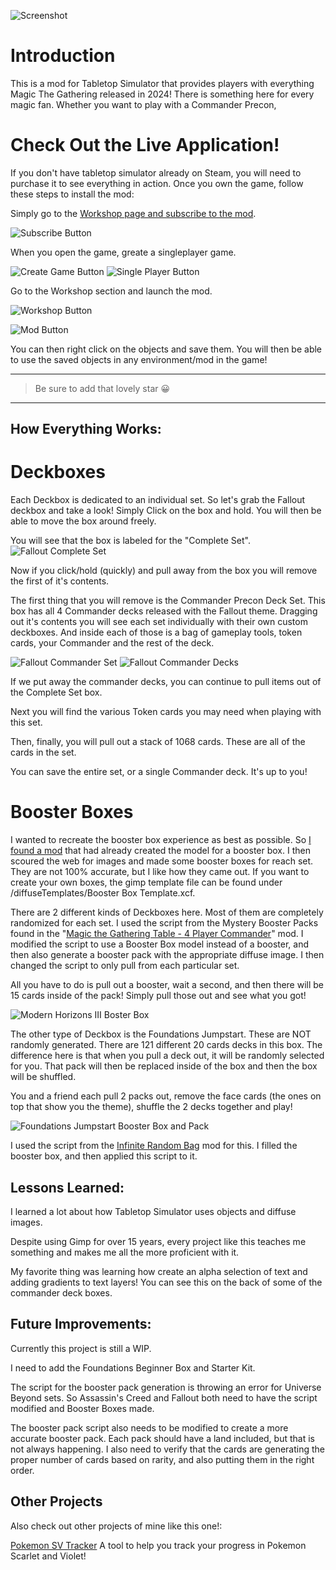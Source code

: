 ![Screenshot](/images/coverImage.png)

# Introduction

This is a mod for Tabletop Simulator that provides players with everything Magic The Gathering released in 2024! There is something here for every magic fan. Whether you want to play with a Commander Precon, 

# Check Out the Live Application!

If you don't have tabletop simulator already on Steam, you will need to purchase it to see everything in action. Once you own the game, follow these steps to install the mod:

Simply go to the [Workshop page and subscribe to the mod](https://steamcommunity.com/sharedfiles/filedetails/?id=3401546551). 

![Subscribe Button](/images/workshopSubscribe.png)

When you open the game, greate a singleplayer game.

![Create Game Button](/images/createGame.png)
![Single Player Button](/images/singlePlayer.png)


Go to the Workshop section and launch the mod. 

![Workshop Button](/images/workshop.png)

![Mod Button](/images/selectMod.png)


You can then right click on the objects and save them. You will then be able to use the saved objects in any environment/mod in the game!



---

> Be sure to add that lovely star 😀

---

## How Everything Works:

# Deckboxes
Each Deckbox is dedicated to an individual set. So let's grab the Fallout deckbox and take a look! Simply Click on the box and hold. You will then be able to move the box around freely. 

You will see that the box is labeled for the "Complete Set". 
![Fallout Complete Set](/images/falloutSet.png)

Now if you click/hold (quickly) and pull away from the box you will remove the first of it's contents. 

The first thing that you will remove is the Commander Precon Deck Set. This box has all 4 Commander decks released with the Fallout theme. Dragging out it's contents you will see each set individually with their own custom deckboxes. And inside each of those is a bag of gameplay tools, token cards, your Commander and the rest of the deck. 

![Fallout Commander Set](/images/falloutCommanderSet.png)
![Fallout Commander Decks](/images/falloutCommanderDecks.png)

If we put away the commander decks, you can continue to pull items out of the Complete Set box.

Next you will find the various Token cards you may need when playing with this set. 

Then, finally, you will pull out a stack of 1068 cards. These are all of the cards in the set. 

You can save the entire set, or a single Commander deck. It's up to you!


# Booster Boxes
I wanted to recreate the booster box experience as best as possible. So [I found a mod](https://steamcommunity.com/sharedfiles/filedetails/?id=3044444843) that had already created the model for a booster box. I then scoured the web for images and made some booster boxes for reach set. They are not 100% accurate, but I like how they came out. If you want to create your own boxes, the gimp template file can be found under /diffuseTemplates/Booster Box Template.xcf.

There are 2 different kinds of Deckboxes here. Most of them are completely randomized for each set. I used the script from the Mystery Booster Packs found in the "[Magic the Gathering Table - 4 Player Commander](https://steamcommunity.com/sharedfiles/filedetails/?id=2791750952)" mod. I modified the script to use a Booster Box model instead of a booster, and then also generate a booster pack with the appropriate diffuse image. I then changed the script to only pull from each particular set.

All you have to do is pull out a booster, wait a second, and then there will be 15 cards inside of the pack! Simply pull those out and see what you got!

![Modern Horizons III Boster Box](/images/boosterBoxMH3.png)


The other type of Deckbox is the Foundations Jumpstart. These are NOT randomly generated. There are 121 different 20 cards decks in this box. The difference here is that when you pull a deck out, it will be randomly selected for you. That pack will then be replaced inside of the box and then the box will be shuffled. 

You and a friend each pull 2 packs out, remove the face cards (the ones on top that show you the theme), shuffle the 2 decks together and play!

![Foundations Jumpstart Booster Box and Pack](/images/jumpstart.png)

I used the script from the [Infinite Random Bag](https://steamcommunity.com/sharedfiles/filedetails/?id=873630529) mod for this. I filled the booster box, and then applied this script to it. 


## Lessons Learned:

I learned a lot about how Tabletop Simulator uses objects and diffuse images. 

Despite using Gimp for over 15 years, every project like this teaches me something and makes me all the more proficient with it.

My favorite thing was learning how create an alpha selection of text and adding gradients to text layers! You can see this on the back of some of the commander deck boxes.

## Future Improvements:

Currently this project is still a WIP.

I need to add the Foundations Beginner Box and Starter Kit.

The script for the booster pack generation is throwing an error for Universe Beyond sets. So Assassin's Creed and Fallout both need to have the script modified and Booster Boxes made.

The booster pack script also needs to be modified to create a more accurate booster pack. Each pack should have a land included, but that is not always happening. I also need to verify that the cards are generating the proper number of cards based on rarity, and also putting them in the right order.  


## Other Projects
Also check out other projects of mine like this one!:

[Pokemon SV Tracker](https://github.com/ChrisThompsonDev/PokemonScarletVioletTools)
A tool to help you track your progress in Pokemon Scarlet and Violet!


 


